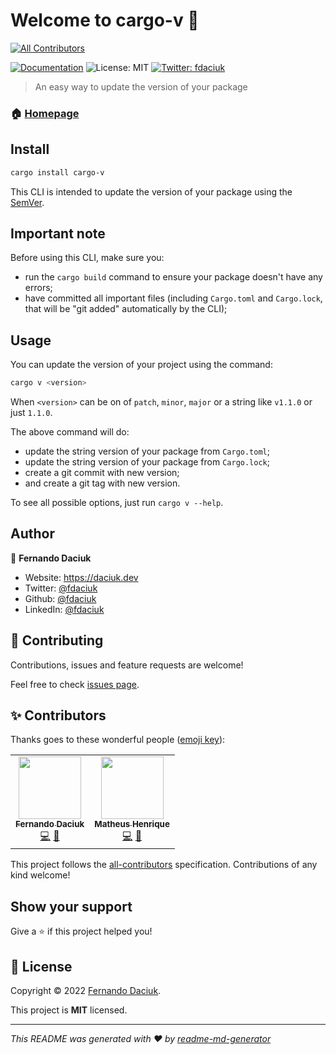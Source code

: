 # Welcome to cargo-v 👋
<!-- ALL-CONTRIBUTORS-BADGE:START - Do not remove or modify this section -->
[![All Contributors](https://img.shields.io/badge/all_contributors-2-orange.svg?style=flat-square)](#-contributors)
<!-- ALL-CONTRIBUTORS-BADGE:END -->
[![Documentation](https://img.shields.io/badge/documentation-yes-brightgreen.svg)](https://github.com/fdaciuk/cargo-v#readme)
![License: MIT](https://img.shields.io/badge/License-MIT-yellow.svg)
[![Twitter: fdaciuk](https://img.shields.io/twitter/follow/fdaciuk.svg?style=social)](https://twitter.com/fdaciuk)

> An easy way to update the version of your package

### 🏠 [Homepage](https://github.com/fdaciuk/cargo-v)

## Install

```sh
cargo install cargo-v
```

This CLI is intended to update the version of your package using the [SemVer](https://semver.org).

## Important note

Before using this CLI, make sure you:
  - run the `cargo build` command to ensure your package doesn't have any errors;
  - have committed all important files (including `Cargo.toml` and `Cargo.lock`, that will be "git added" automatically by the CLI);

## Usage

You can update the version of your project using the command:

```sh
cargo v <version>
```

When `<version>` can be on of `patch`, `minor`, `major` or a string like `v1.1.0` or just `1.1.0`.

The above command will do:
  - update the string version of your package from `Cargo.toml`;
  - update the string version of your package from `Cargo.lock`;
  - create a git commit with new version;
  - and create a git tag with new version.

To see all possible options, just run `cargo v --help`.

## Author

👤 **Fernando Daciuk**

* Website: https://daciuk.dev
* Twitter: [@fdaciuk](https://twitter.com/fdaciuk)
* Github: [@fdaciuk](https://github.com/fdaciuk)
* LinkedIn: [@fdaciuk](https://linkedin.com/in/fdaciuk)

## 🤝 Contributing

Contributions, issues and feature requests are welcome!

Feel free to check [issues page](https://github.com/fdaciuk/cargo-v/issues). 

## ✨ Contributors 

Thanks goes to these wonderful people ([emoji key](https://allcontributors.org/docs/en/emoji-key)):

<!-- ALL-CONTRIBUTORS-LIST:START - Do not remove or modify this section -->
<!-- prettier-ignore-start -->
<!-- markdownlint-disable -->
<table>
  <tr>
    <td align="center"><a href="https://github.com/fdaciuk"><img src="https://avatars.githubusercontent.com/u/487669?v=4?s=100" width="100px;" alt=""/><br /><sub><b>Fernando Daciuk</b></sub></a><br /><a href="https://github.com/fdaciuk/boilerplate-vite-react/commits?author=fdaciuk" title="Code">💻</a> <a href="https://github.com/fdaciuk/boilerplate-vite-react/commits?author=fdaciuk" title="Documentation">📖</a></td>
    <td align="center"><a href="https://github.com/mxthevs"><img src="https://avatars.githubusercontent.com/u/46231311?v=4?s=100" width="100px;" alt=""/><br /><sub><b>Matheus Henrique</b></sub></a><br /><a href="https://github.com/fdaciuk/cargo-v/commits?author=mxthevs" title="Code">💻</a> <a href="https://github.com/fdaciuk/cargo-v/commits?author=mxthevs" title="Documentation">📖</a></td>
  </tr>
</table>

<!-- markdownlint-restore -->
<!-- prettier-ignore-end -->

<!-- ALL-CONTRIBUTORS-LIST:END -->

This project follows the [all-contributors](https://github.com/all-contributors/all-contributors) specification. Contributions of any kind welcome!

## Show your support

Give a ⭐️ if this project helped you!


## 📝 License

Copyright © 2022 [Fernando Daciuk](https://github.com/fdaciuk).

This project is **MIT** licensed.

***

_This README was generated with ❤️ by [readme-md-generator](https://github.com/kefranabg/readme-md-generator)_

